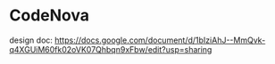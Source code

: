 # CodeNova
design doc: https://docs.google.com/document/d/1bIziAhJ--MmQvk-q4XGUiM60fk02oVK07Qhbqn9xFbw/edit?usp=sharing
